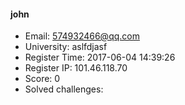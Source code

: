 #### john  

* Email: 574932466@qq.com  
* University: aslfdjasf  
* Register Time: 2017-06-04 14:39:26  
* Register IP: 101.46.118.70  
* Score: 0  
* Solved challenges: 
